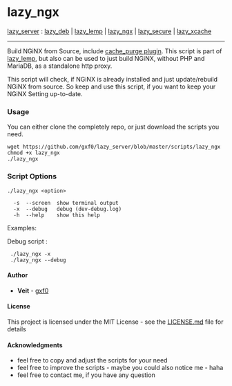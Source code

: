 # lazy_ngx
[lazy_server](https://github.com/gxf0/lazy_server/tree/master/README.md) :
 [lazy_deb](https://github.com/gxf0/lazy_server/tree/master/docs/deb.md) |
 [lazy_lemp](https://github.com/gxf0/lazy_server/tree/master/docs/lemp.md) |
 [lazy_ngx](https://github.com/gxf0/lazy_server/tree/master/docs/ngx.md) |
 [lazy_secure](https://github.com/gxf0/lazy_server/tree/master/docs/secure.md) |
 [lazy_xcache](https://github.com/gxf0/lazy_server/tree/master/docs/xcache.md)
* * *
Build NGiNX from Source, include [cache_purge plugin](https://github.com/FRiCKLE/ngx_cache_purge). This script is part of [lazy_lemp](https://github.com/gxf0/lazy_server/tree/master/docs/lemp.md), but also can be used to just build NGiNX,
without PHP and MariaDB, as a standalone http proxy.

This script will check, if NGiNX is already installed and just update/rebuild NGiNX from source. So keep and use this script, if you want to keep your NGiNX Setting up-to-date.

### Usage

You can either clone the completely repo, or just download the scripts you need.

```
wget https://github.com/gxf0/lazy_server/blob/master/scripts/lazy_ngx
chmod +x lazy_ngx
./lazy_ngx
```

### Script Options

```
./lazy_ngx <option>

  -s  --screen  show terminal output
  -x  --debug   debug (dev-debug.log)
  -h  --help    show this help
```

Examples:

Debug script :
```
 ./lazy_ngx -x
 ./lazy_ngx --debug
```

#### Author

* **Veit** - [gxf0](https://github.com/gxf0)

#### License

This project is licensed under the MIT License - see the [LICENSE.md](LICENSE.md) file for details

#### Acknowledgments

* feel free to copy and adjust the scripts for your need
* feel free to improve the scripts - maybe you could also notice me - haha
* feel free to contact me, if you have any question
